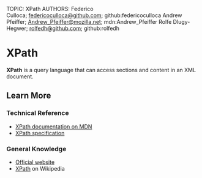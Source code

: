 TOPIC: XPath
AUTHORS: Federico Culloca; federicoculloca@github.com; github:federicoculloca
         Andrew Pfeiffer; Andrew_Pfeiffer@mozilla.net; mdn:Andrew_Pfeiffer
         Rolfe Dlugy-Hegwer; rolfedh@github.com; github:rolfedh

# XPath

**XPath** is a query language that can access sections and content in an XML document.

## Learn More

### Technical Reference

- [XPath documentation on MDN](https://developer.mozilla.org/en-US/docs/Web/XPath)
- [XPath specification](http://www.w3.org/TR/xpath-30/)

### General Knowledge

- [Official website](http://www.w3.org/standards/techs/xpath#w3c_all)
- [XPath](https://en.wikipedia.org/wiki/XPath) on Wikipedia
